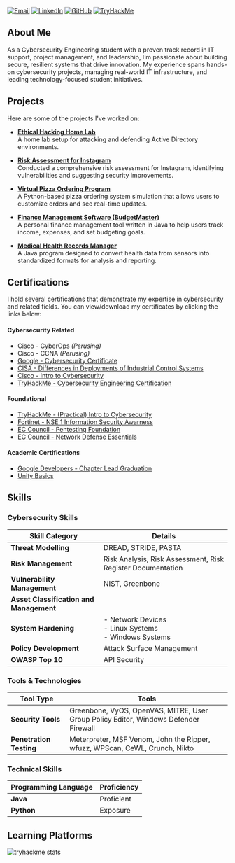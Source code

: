 
[![Email](https://img.shields.io/badge/Email-amssidds%40gmail.com-red)](mailto:amssidds@gmail.com)
[![LinkedIn](https://img.shields.io/badge/LinkedIn-AmeenMS03-blue)](https://www.linkedin.com/in/ameen-siddiqui-370a7a185/)
[![GitHub](https://img.shields.io/badge/GitHub-AmeenMS03-black)](https://github.com/AmeenMS03)
[![TryHackMe](https://img.shields.io/badge/TryHackMe-amssidds-brightgreen)](https://tryhackme.com/p/amssidds)


## About Me

As a Cybersecurity Engineering student with a proven track record in IT support, project management, and leadership, I’m passionate about building secure, resilient systems that drive innovation. My experience spans hands-on cybersecurity projects, managing real-world IT infrastructure, and leading technology-focused student initiatives.


## Projects

Here are some of the projects I've worked on:

- **[Ethical Hacking Home Lab](https://github.com/AmeenMS03/Ethical-Hacking-Home-Lab)**  
  A home lab setup for attacking and defending Active Directory environments.
  
- **[Risk Assessment for Instagram](https://github.com/AmeenMS03/Course-Project-Risk-Assessment-Report)**  
  Conducted a comprehensive risk assessment for Instagram, identifying vulnerabilities and suggesting security improvements.

- **[Virtual Pizza Ordering Program](https://github.com/AmeenMS03/Virtual-Pizza-Ordering-Program)**  
  A Python-based pizza ordering system simulation that allows users to customize orders and see real-time updates.

- **[Finance Management Software (BudgetMaster)](https://github.com/AmeenMS03/Finance-Tracking)**  
  A personal finance management tool written in Java to help users track income, expenses, and set budgeting goals.

- **[Medical Health Records Manager](https://github.com/AmeenMS03/Medical-Health-Records-Management)**  
  A Java program designed to convert health data from sensors into standardized formats for analysis and reporting.


## Certifications

I hold several certifications that demonstrate my expertise in cybersecurity and related fields. You can view/download my certificates by clicking the links below:

#### Cybersecurity Related

- Cisco - CyberOps *(Perusing)*
- Cisco - CCNA *(Perusing)*
- [Google - Cybersecurity Certificate](https://www.coursera.org/account/accomplishments/specialization/KM4GNJW4QUD3)
- [CISA - Differences in Deployments of Industrial Control Systems](https://github.com/AmeenMS03/AmeenMS03/blob/main/certificates/CISA%20-%20Differences%20in%20Deployments%20of%20Industrial%20Control%20Systems%20(FY%2022).pdf)
- [Cisco - Intro to Cybersecurity](https://github.com/AmeenMS03/AmeenMS03/blob/main/certificates/Cisco%20-%20Intro%20to%20Cybersecurity%20Certificate.pdf)
- [TryHackMe - Cybersecurity Engineering Certification](https://tryhackme-certificates.s3-eu-west-1.amazonaws.com/THM-KB7N5WGFY7.png)

#### Foundational
- [TryHackMe - (Practical) Intro to Cybersecurity](https://tryhackme-certificates.s3-eu-west-1.amazonaws.com/THM-PGJQS7DHPE.png)
- [Fortinet - NSE 1 Information Security Awarness](https://github.com/AmeenMS03/AmeenMS03/blob/main/certificates/Fortinet%20-%20Information%20Security%20Awareness%20Completion.pdf)
- [EC Council - Pentesting Foundation](https://github.com/AmeenMS03/AmeenMS03/blob/main/certificates/EC-Council%20-%20Pentesting%20Foundations.pdf)
- [EC Council - Network Defense Essentials](https://github.com/AmeenMS03/AmeenMS03/blob/main/certificates/EC-Council%20-%20Pentesting%20Foundations.pdf)

#### Academic Certifications
- [Google Developers - Chapter Lead Graduation](https://github.com/AmeenMS03/AmeenMS03/blob/main/certificates/Google%20Developers%20-%20Chapter%20Lead%20-%20Graduation%20Certificate.pdf)
- [Unity Basics](https://github.com/AmeenMS03/AmeenMS03/blob/main/certificates/ADUi%20-%20Unity%20Beginners%20Certificate.pdf)


## Skills

### Cybersecurity Skills

| **Skill Category**                       | **Details**                                                         |
|------------------------------------------|---------------------------------------------------------------------|
| **Threat Modelling**                     | DREAD, STRIDE, PASTA                                               |
| **Risk Management**                      | Risk Analysis, Risk Assessment, Risk Register Documentation         |
| **Vulnerability Management**             | NIST, Greenbone                                                    |
| **Asset Classification and Management**  |                                                                     |
| **System Hardening**                     | - Network Devices<br>- Linux Systems<br>- Windows Systems          |
| **Policy Development**                   | Attack Surface Management                                          |
| **OWASP Top 10**                        | API Security                                                      |

### Tools & Technologies

| **Tool Type**            | **Tools**                                                                                       |
|--------------------------|--------------------------------------------------------------------------------------------------|
| **Security Tools**       | Greenbone, VyOS, OpenVAS, MITRE, User Group Policy Editor, Windows Defender Firewall            |
| **Penetration Testing**  | Meterpreter, MSF Venom, John the Ripper, wfuzz, WPScan, CeWL, Crunch, Nikto                    |

### Technical Skills

| **Programming Language** | **Proficiency**          |
|--------------------------|-------------------------|
| **Java**                 | Proficient              |
| **Python**               | Exposure                |



## Learning Platforms
![tryhackme stats](https://raw.githubusercontent.com/AmeenMS03/AmeenMS03/master/assets/thm_propic.png)


 
